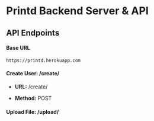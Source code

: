 # Printd Backend Server & API

## API Endpoints

#### Base URL

`https://printd.herokuapp.com`

#### Create User: /create/

- **URL:** /create/

- **Method:** POST

#### Upload File: /upload/
